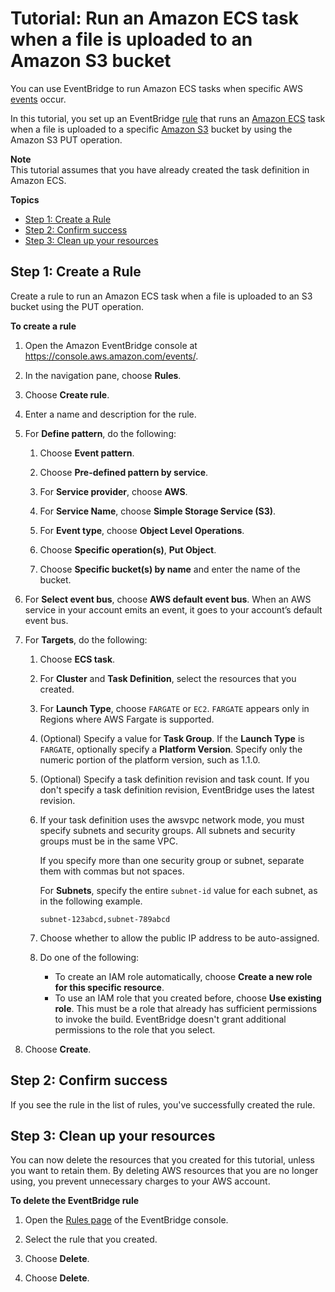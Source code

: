# Tutorial: Run an Amazon ECS task when a file is uploaded to an Amazon S3 bucket<a name="eb-ecs-tutorial"></a>

You can use EventBridge to run Amazon ECS tasks when specific AWS [events](eb-events.md) occur\.

In this tutorial, you set up an EventBridge [rule](eb-rules.md) that runs an [Amazon ECS](https://docs.aws.amazon.com/AmazonECS/latest/developerguide/Welcome.html) task when a file is uploaded to a specific [Amazon S3](https://docs.aws.amazon.com/AmazonS3/latest/userguide/Welcome.html) bucket by using the Amazon S3 PUT operation\.

**Note**  
This tutorial assumes that you have already created the task definition in Amazon ECS\.

**Topics**
+ [Step 1: Create a Rule](#eb-run-ecs-s3-create-rule)
+ [Step 2: Confirm success](#success)
+ [Step 3: Clean up your resources](#cleanup)

## Step 1: Create a Rule<a name="eb-run-ecs-s3-create-rule"></a>

Create a rule to run an Amazon ECS task when a file is uploaded to an S3 bucket using the PUT operation\.

**To create a rule**

1. Open the Amazon EventBridge console at [https://console\.aws\.amazon\.com/events/](https://console.aws.amazon.com/events/)\.

1. In the navigation pane, choose **Rules**\.

1. Choose **Create rule**\.

1. Enter a name and description for the rule\.

1. For **Define pattern**, do the following:

   1. Choose **Event pattern**\.

   1. Choose **Pre\-defined pattern by service**\.

   1. For **Service provider**, choose **AWS**\.

   1. For **Service Name**, choose **Simple Storage Service \(S3\)**\.

   1. For **Event type**, choose **Object Level Operations**\.

   1. Choose **Specific operation\(s\)**, **Put Object**\.

   1. Choose **Specific bucket\(s\) by name** and enter the name of the bucket\.

1. For **Select event bus**, choose **AWS default event bus**\. When an AWS service in your account emits an event, it goes to your account’s default event bus\. 

1. For **Targets**, do the following:

   1. Choose **ECS task**\.

   1. For **Cluster** and **Task Definition**, select the resources that you created\.

   1. For **Launch Type**, choose `FARGATE` or `EC2`\. `FARGATE` appears only in Regions where AWS Fargate is supported\.

   1. \(Optional\) Specify a value for **Task Group**\. If the **Launch Type** is `FARGATE`, optionally specify a **Platform Version**\. Specify only the numeric portion of the platform version, such as 1\.1\.0\.

   1. \(Optional\) Specify a task definition revision and task count\. If you don't specify a task definition revision, EventBridge uses the latest revision\.

   1. If your task definition uses the awsvpc network mode, you must specify subnets and security groups\. All subnets and security groups must be in the same VPC\.

      If you specify more than one security group or subnet, separate them with commas but not spaces\.

      For **Subnets**, specify the entire `subnet-id` value for each subnet, as in the following example\.

      ```
      subnet-123abcd,subnet-789abcd
      ```

   1. Choose whether to allow the public IP address to be auto\-assigned\.

   1. Do one of the following: 
      + To create an IAM role automatically, choose **Create a new role for this specific resource**\.
      + To use an IAM role that you created before, choose **Use existing role**\. This must be a role that already has sufficient permissions to invoke the build\. EventBridge doesn't grant additional permissions to the role that you select\.

1. Choose **Create**\.

## Step 2: Confirm success<a name="success"></a>

If you see the rule in the list of rules, you've successfully created the rule\.

## Step 3: Clean up your resources<a name="cleanup"></a>

You can now delete the resources that you created for this tutorial, unless you want to retain them\. By deleting AWS resources that you are no longer using, you prevent unnecessary charges to your AWS account\.

**To delete the EventBridge rule**

1. Open the [Rules page](https://console.aws.amazon.com/events/home#/rule) of the EventBridge console\.

1. Select the rule that you created\.

1. Choose **Delete**\.

1. Choose **Delete**\.